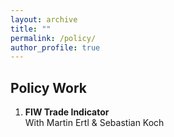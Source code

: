 ```yaml
---
layout: archive
title: ""
permalink: /policy/
author_profile: true
---
```


## Policy Work

1. **FIW Trade Indicator** <br />
With Martin Ertl & Sebastian Koch 